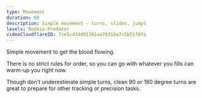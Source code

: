```yaml
---
type: Movement
duration: 60
description: Simple movement - turns, slides, jumps
levels: Rookie-Predator
videoCloudflareID: 7ce5cd34d01361aa7031ba7c5b51f8fa
---
```


Simple movement to get the blood flowing.

There is no strict rules for order, so you can go with whatever you fills can warm-up you right now.

Though don't underestimate simple turns, clean 90 or 180 degree turns are great to prepare for other tracking or precision tasks.
